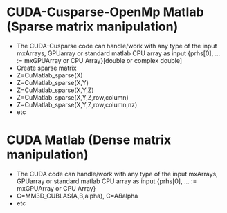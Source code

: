 # CUDA-Cusparse-OpenMp Matlab (Sparse matrix manipulation)

 * The CUDA-Cusparse code can handle/work with  any type of the input mxArrays, GPUarray or standard matlab CPU array as input {prhs[0], ...  := mxGPUArray or CPU Array}[double or complex double]
 * Create sparse matrix  
 * Z=CuMatlab_sparse(X) 
 * Z=CuMatlab_sparse(X,Y)
 * Z=CuMatlab_sparse(X,Y,Z)
 * Z=CuMatlab_sparse(X,Y,Z,row,column) 
 * Z=CuMatlab_sparse(X,Y,Z,row,column,nz)
 * etc
 
 # CUDA Matlab (Dense matrix manipulation)
 
 * The CUDA code can handle/work with  any type of the input mxArrays,  GPUarray or standard matlab CPU array as input {prhs[0], ... := mxGPUArray or CPU Array}
 * C=MM3D_CUBLAS(A,B,alpha),  C=A*B*alpha
 * etc

 
